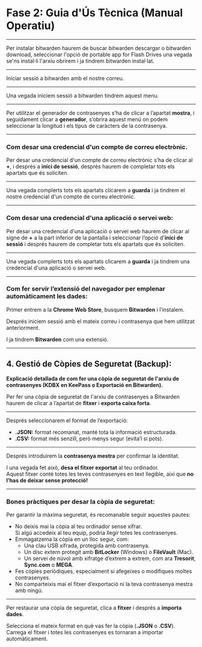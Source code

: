 # Fase 2: Guia d'Ús Tècnica (Manual Operatiu)

---

Per instalar bitwarden haurem de buscar bitwarden descargar o bitwarden download, seleccionar l'opció de portable app for Flash Drives una vegada se'ns instal·li l'arxiu obrirem i ja tindrem bitwarden instal·lat.

---

Iniciar sessió a bitwarden amb el nostre correu.

---

Una vegada iniciem sessió a bitwarden tindrem aquest menu.

---

Per utilitzar el generador de contrasenyes s’ha de clicar a l’apartat **mostra**, i seguidament clicar a **generador**, s’obrira aquest menú on podem seleccionar la longitud i els tipus de caràcters de la contrasenya.

---

### Com desar una credencial d'un compte de correu electrònic.

Per desar una credencial d'un compte de correu electrònic s’ha de clicar al **+**, i després a **inici de sessió**, després haurem de completar tots els apartats que és soliciten.

---

Una vegada complerts tots els apartats clicarem a **guarda** i ja tindrem el nostre credencial d'un compte de correu electrònic.

---

### Com desar una credencial d'una aplicació o servei web:

Per desar una credencial d'una aplicació o servei web haurem de clicar al signe de **+** a la part inferior de la pantalla i seleccionar l’opció d'**inici de sessió** i després haurem de completar tots els apartats que és soliciten.

---

Una vegada complerts tots els apartats clicarem a **guarda** i ja tindrem una credencial d'una aplicació o servei web.

---

### Com fer servir l’extensió del navegador per emplenar automàticament les dades:

Primer entrem a la **Chrome Web Store**, busquem **Bitwarden** i l’instalem.

Després iniciem sessió amb el mateix correu i contrasenya que hem utilitzat anteriorment.

I ja tindrem **Bitwarden** com una extensió.

---

## 4. Gestió de Còpies de Seguretat (Backup):

**Explicació detallada de com fer una còpia de seguretat de l'arxiu de contrasenyes (KDBX en KeePass o Exportació en Bitwarden).**

Per fer una còpia de seguretat de l'arxiu de contrasenyes a Bitwarden haurem de clicar a l’apartat de **fitxer** i **exporta caixa forta**.

---

Després seleccionarem el format de l’exportació:

- **.JSON:** format recomanat, manté tota la informació estructurada.  
- **.CSV:** format més senzill, però menys segur (evita’l si pots).

---

Després introduirem la **contrasenya mestra** per confirmar la identitat.

I una vegada fet això, **desa el fitxer exportat** al teu ordinador.  
Aquest fitxer conté totes les teves contrasenyes en text llegible, així que **no l’has de deixar sense protecció!**

---

### Bones pràctiques per desar la còpia de seguretat:

Per garantir la màxima seguretat, és recomanable seguir aquestes pautes:

- No deixis mai la còpia al teu ordinador sense xifrar.  
  Si algú accedeix al teu equip, podria llegir totes les contrasenyes.
- Emmagatzema la còpia en un lloc segur, com:
  - Una clau USB xifrada, protegida amb contrasenya.
  - Un disc extern protegit amb **BitLocker** (Windows) o **FileVault** (Mac).
  - Un servei de núvol amb xifratge d’extrem a extrem, com ara **Tresorit**, **Sync.com** o **MEGA**.
- Fes còpies periòdiques, especialment si afegeixes o modifiques moltes contrasenyes.
- No comparteixis mai el fitxer d’exportació ni la teva contrasenya mestra amb ningú.

---

Per restaurar una còpia de seguretat, clica a **fitxer** i després a **importa dades**.

Selecciona el mateix format en què vas fer la còpia (**.JSON** o **.CSV**).  
Carrega el fitxer i totes les contrasenyes es tornaran a importar automàticament.


